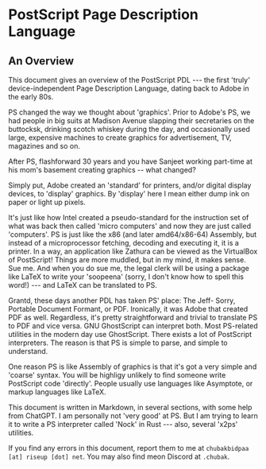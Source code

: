 # PostScript Page Description Language
## An Overview


This document gives an overview of the PostScript PDL --- the first 'truly' device-independent Page Description Language, dating back to Adobe in the early 80s. 

PS changed the way we thought about 'graphics'. Prior to Adobe's PS, we had people in big suits at Madison Avenue slapping their secretaries on the buttocksk, drinking scotch whiskey during the day, and occasionally used large, expensive machines to create graphics for advertisement, TV, magazines and so on. 

After PS, flashforward 30 years and you have Sanjeet working part-time at his mom's basement creating graphics -- what changed?

Simply put, Adobe created an 'standard' for printers, and/or digital display devices, to 'display' graphics. By 'display' here I mean either dump ink on paper or light up pixels. 

It's just like how Intel created a pseudo-standard for the instruction set of what was back then called 'micro computers' and now they are just called 'computers'. PS is just like the x86 (and later amd64/x86-64) Assembly, but instead of a microprocessor fetching, decoding and executing it, it is a printer. In a way, an application like Zathura can be viewed as the VirtualBox of PostScript! Things are more muddled, but in my mind, it makes sense. Sue me. And when you do sue me, the legal clerk will be using a package like LaTeX to write your 'soopeena' (sorry, I don't know how to spell this word!) --- and LaTeX can be translated to PS.

Grantd, these days another PDL has taken PS' place: The Jeff- Sorry, Portable Document Formant, or PDF. Ironically, it was Adobe that created PDF  as well. Regardless, it's pretty straightforward and trivial to translate PS to PDF and vice versa. GNU GhostScript can interpret both. Most PS-related utilities in the modern day use GhostScript. There exists a lot of PostScript interpreters. The reason is that PS is simple to parse, and simple to understand.

One reason PS is like Assembly of graphics is that it's got a very simple and 'coarse' syntax. You will be highligy unlikely to find someone write PostScript code 'directly'. People usually use languages like Asymptote, or markup languages like LaTeX.

This document is written in Markdown, in several sections, with some help from ChatGPT. I am personally not 'very good' at PS. But I am trying to learn it to write a PS interpreter called 'Nock' in Rust --- also, several 'x2ps' utilities.

If you find any errors in this document, report them to me at `chubakbidpaa [at] riseup [dot] net`. You may also find meon Discord at `.chubak`. 



